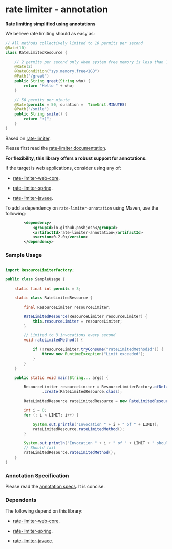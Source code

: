 # rate limiter - annotation

__Rate limiting simplified using annotations__

We believe rate limiting should as easy as:

```java
// All methods collectively limited to 10 permits per second
@Rate(10)
class RateLimitedResource {

    // 2 permits per second only when system free memory is less than 1GB
    @Rate(2) 
    @RateCondition("sys.memory.free<1GB")
    @Path("/greet")
    public String greet(String who) {
        return "Hello " + who;
    }

    // 50 permits per minute
    @Rate(permits = 50, duration =  TimeUnit.MINUTES)
    @Path("/smile")
    public String smile() {
        return ":)";
    }
}
```

Based on [rate-limiter](https://github.com/poshjosh/rate-limiter).

Please first read the [rate-limiter documentation](https://github.com/poshjosh/rate-limiter).

__For flexibility, this library offers a robust support for annotations.__

If the target is web applications, consider using any of:

- [rate-limiter-web-core](https://github.com/poshjosh/rate-limiter-web-core).

- [rate-limiter-spring](https://github.com/poshjosh/rate-limiter-spring).

- [rate-limiter-javaee](https://github.com/poshjosh/rate-limiter-javaee).

To add a dependency on `rate-limiter-annotation` using Maven, use the following:

```xml
        <dependency>
            <groupId>io.github.poshjosh</groupId>
            <artifactId>rate-limiter-annotation</artifactId>
            <version>0.2.0</version> 
        </dependency>
```

### Sample Usage

```java

import ResourceLimiterFactory;

public class SampleUsage {

    static final int permits = 3;

    static class RateLimitedResource {

        final ResourceLimiter resourceLimiter;

        RateLimitedResource(ResourceLimiter resourceLimiter) {
            this.resourceLimiter = resourceLimiter;
        }

        // Limited to 3 invocations every second
        void rateLimitedMethod() {

            if (!resourceLimiter.tryConsume("rateLimitedMethodId")) {
                throw new RuntimeException("Limit exceeded");
            }
        }
    }

    public static void main(String... args) {

        ResourceLimiter resourceLimiter = ResourceLimiterFactory.ofDefaults()
                .create(RateLimitedResource.class);

        RateLimitedResource rateLimitedResource = new RateLimitedResource(resourceLimiter);

        int i = 0;
        for (; i < LIMIT; i++) {

            System.out.println("Invocation " + i + " of " + LIMIT);
            rateLimitedResource.rateLimitedMethod();
        }

        System.out.println("Invocation " + i + " of " + LIMIT + " should fail");
        // Should fail
        rateLimitedResource.rateLimitedMethod();
    }
}
```

### Annotation Specification

Please read the [annotation specs](docs/ANNOTATION_SPECS.md). It is concise.

### Dependents

The following depend on this library:

- [rate-limiter-web-core](https://github.com/poshjosh/rate-limiter-web-core).

- [rate-limiter-spring](https://github.com/poshjosh/rate-limiter-spring).

- [rate-limiter-javaee](https://github.com/poshjosh/rate-limiter-javaee).
